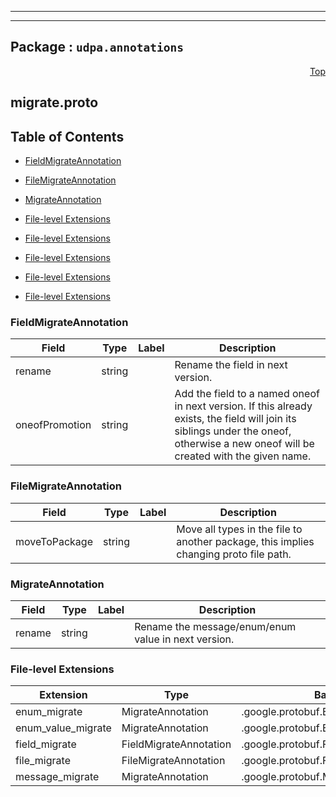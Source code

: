 
---

---

## Package : `udpa.annotations`



<a name="top"></a>

<a name="API Reference for migrate.proto"></a>
<p align="right"><a href="#top">Top</a></p>

## migrate.proto


## Table of Contents
  - [FieldMigrateAnnotation](#udpa.annotations.FieldMigrateAnnotation)
  - [FileMigrateAnnotation](#udpa.annotations.FileMigrateAnnotation)
  - [MigrateAnnotation](#udpa.annotations.MigrateAnnotation)


  - [File-level Extensions](#migrate.proto-extensions)
  - [File-level Extensions](#migrate.proto-extensions)
  - [File-level Extensions](#migrate.proto-extensions)
  - [File-level Extensions](#migrate.proto-extensions)
  - [File-level Extensions](#migrate.proto-extensions)





<a name="udpa.annotations.FieldMigrateAnnotation"></a>

### FieldMigrateAnnotation



| Field | Type | Label | Description |
| ----- | ---- | ----- | ----------- |
| rename | string |  | Rename the field in next version. |
  | oneofPromotion | string |  | Add the field to a named oneof in next version. If this already exists, the field will join its siblings under the oneof, otherwise a new oneof will be created with the given name. |
  





<a name="udpa.annotations.FileMigrateAnnotation"></a>

### FileMigrateAnnotation



| Field | Type | Label | Description |
| ----- | ---- | ----- | ----------- |
| moveToPackage | string |  | Move all types in the file to another package, this implies changing proto file path. |
  





<a name="udpa.annotations.MigrateAnnotation"></a>

### MigrateAnnotation



| Field | Type | Label | Description |
| ----- | ---- | ----- | ----------- |
| rename | string |  | Rename the message/enum/enum value in next version. |
  




 <!-- end messages -->

 <!-- end enums -->


<a name="migrate.proto-extensions"></a>

### File-level Extensions
| Extension | Type | Base | Number | Description |
| --------- | ---- | ---- | ------ | ----------- |
| enum_migrate | MigrateAnnotation | .google.protobuf.EnumOptions | 171962766 |  |
| enum_value_migrate | MigrateAnnotation | .google.protobuf.EnumValueOptions | 171962766 |  |
| field_migrate | FieldMigrateAnnotation | .google.protobuf.FieldOptions | 171962766 |  |
| file_migrate | FileMigrateAnnotation | .google.protobuf.FileOptions | 171962766 |  |
| message_migrate | MigrateAnnotation | .google.protobuf.MessageOptions | 171962766 |  |

 <!-- end HasExtensions -->

 <!-- end services -->

